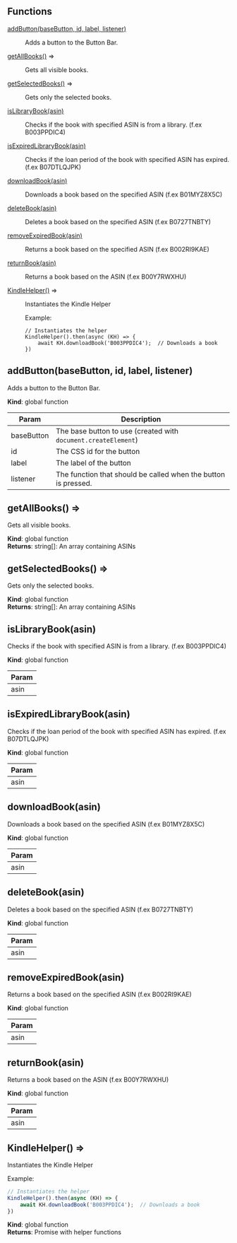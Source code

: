 ## Functions

<dl>
<dt><a href="#addButton">addButton(baseButton, id, label, listener)</a></dt>
<dd><p>Adds a button to the Button Bar.</p>
</dd>
<dt><a href="#getAllBooks">getAllBooks()</a> ⇒</dt>
<dd><p>Gets all visible books.</p>
</dd>
<dt><a href="#getSelectedBooks">getSelectedBooks()</a> ⇒</dt>
<dd><p>Gets only the selected books.</p>
</dd>
<dt><a href="#isLibraryBook">isLibraryBook(asin)</a></dt>
<dd><p>Checks if the book with specified ASIN is from a library. (f.ex B003PPDIC4)</p>
</dd>
<dt><a href="#isExpiredLibraryBook">isExpiredLibraryBook(asin)</a></dt>
<dd><p>Checks if the loan period of the book with specified ASIN has expired. (f.ex B07DTLQJPK)</p>
</dd>
<dt><a href="#downloadBook">downloadBook(asin)</a></dt>
<dd><p>Downloads a book based on the specified ASIN (f.ex B01MYZ8X5C)</p>
</dd>
<dt><a href="#deleteBook">deleteBook(asin)</a></dt>
<dd><p>Deletes a book based on the specified ASIN (f.ex B0727TNBTY)</p>
</dd>
<dt><a href="#removeExpiredBook">removeExpiredBook(asin)</a></dt>
<dd><p>Returns a book based on the specified ASIN (f.ex B002RI9KAE)</p>
</dd>
<dt><a href="#returnBook">returnBook(asin)</a></dt>
<dd><p>Returns a book based on the ASIN (f.ex B00Y7RWXHU)</p>
</dd>
<dt><a href="#KindleHelper">KindleHelper()</a> ⇒</dt>
<dd><p>Instantiates the Kindle Helper</p>
<p>Example:</p>
<pre><code class="language-javascript">// Instantiates the helper
KindleHelper().then(async (KH) =&gt; {
    await KH.downloadBook(&#39;B003PPDIC4&#39;);  // Downloads a book
})
</code></pre>
</dd>
</dl>

<a name="addButton"></a>

## addButton(baseButton, id, label, listener)
Adds a button to the Button Bar.

**Kind**: global function  

| Param | Description |
| --- | --- |
| baseButton | The base button to use (created with `document.createElement`) |
| id | The CSS id for the button |
| label | The label of the button |
| listener | The function that should be called when the button is pressed. |

<a name="getAllBooks"></a>

## getAllBooks() ⇒
Gets all visible books.

**Kind**: global function  
**Returns**: string[]: An array containing ASINs  
<a name="getSelectedBooks"></a>

## getSelectedBooks() ⇒
Gets only the selected books.

**Kind**: global function  
**Returns**: string[]: An array containing ASINs  
<a name="isLibraryBook"></a>

## isLibraryBook(asin)
Checks if the book with specified ASIN is from a library. (f.ex B003PPDIC4)

**Kind**: global function  

| Param |
| --- |
| asin | 

<a name="isExpiredLibraryBook"></a>

## isExpiredLibraryBook(asin)
Checks if the loan period of the book with specified ASIN has expired. (f.ex B07DTLQJPK)

**Kind**: global function  

| Param |
| --- |
| asin | 

<a name="downloadBook"></a>

## downloadBook(asin)
Downloads a book based on the specified ASIN (f.ex B01MYZ8X5C)

**Kind**: global function  

| Param |
| --- |
| asin | 

<a name="deleteBook"></a>

## deleteBook(asin)
Deletes a book based on the specified ASIN (f.ex B0727TNBTY)

**Kind**: global function  

| Param |
| --- |
| asin | 

<a name="removeExpiredBook"></a>

## removeExpiredBook(asin)
Returns a book based on the specified ASIN (f.ex B002RI9KAE)

**Kind**: global function  

| Param |
| --- |
| asin | 

<a name="returnBook"></a>

## returnBook(asin)
Returns a book based on the ASIN (f.ex B00Y7RWXHU)

**Kind**: global function  

| Param |
| --- |
| asin | 

<a name="KindleHelper"></a>

## KindleHelper() ⇒
Instantiates the Kindle Helper

Example:
```javascript
// Instantiates the helper
KindleHelper().then(async (KH) => {
    await KH.downloadBook('B003PPDIC4');  // Downloads a book
})
```

**Kind**: global function  
**Returns**: Promise with helper functions  
